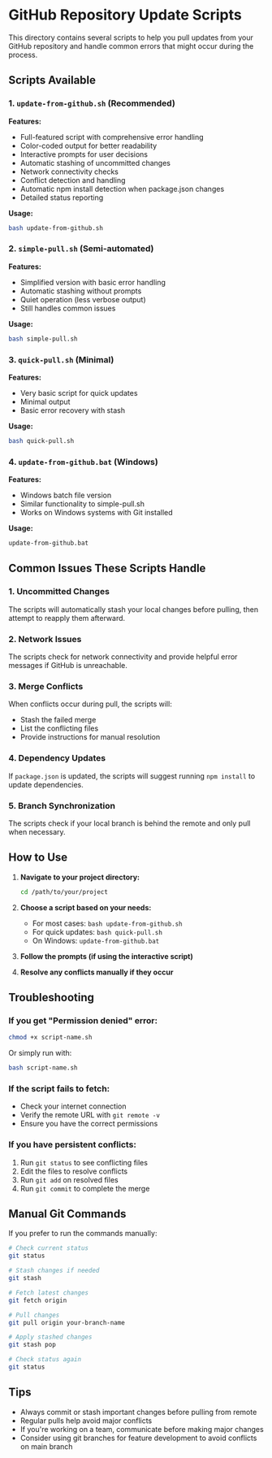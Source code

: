 # GitHub Repository Update Scripts

This directory contains several scripts to help you pull updates from your GitHub repository and handle common errors that might occur during the process.

## Scripts Available

### 1. `update-from-github.sh` (Recommended)
**Features:**
- Full-featured script with comprehensive error handling
- Color-coded output for better readability
- Interactive prompts for user decisions
- Automatic stashing of uncommitted changes
- Network connectivity checks
- Conflict detection and handling
- Automatic npm install detection when package.json changes
- Detailed status reporting

**Usage:**
```bash
bash update-from-github.sh
```

### 2. `simple-pull.sh` (Semi-automated)
**Features:**
- Simplified version with basic error handling
- Automatic stashing without prompts
- Quiet operation (less verbose output)
- Still handles common issues

**Usage:**
```bash
bash simple-pull.sh
```

### 3. `quick-pull.sh` (Minimal)
**Features:**
- Very basic script for quick updates
- Minimal output
- Basic error recovery with stash

**Usage:**
```bash
bash quick-pull.sh
```

### 4. `update-from-github.bat` (Windows)
**Features:**
- Windows batch file version
- Similar functionality to simple-pull.sh
- Works on Windows systems with Git installed

**Usage:**
```cmd
update-from-github.bat
```

## Common Issues These Scripts Handle

### 1. Uncommitted Changes
The scripts will automatically stash your local changes before pulling, then attempt to reapply them afterward.

### 2. Network Issues
The scripts check for network connectivity and provide helpful error messages if GitHub is unreachable.

### 3. Merge Conflicts
When conflicts occur during pull, the scripts will:
- Stash the failed merge
- List the conflicting files
- Provide instructions for manual resolution

### 4. Dependency Updates
If `package.json` is updated, the scripts will suggest running `npm install` to update dependencies.

### 5. Branch Synchronization
The scripts check if your local branch is behind the remote and only pull when necessary.

## How to Use

1. **Navigate to your project directory:**
   ```bash
   cd /path/to/your/project
   ```

2. **Choose a script based on your needs:**
   - For most cases: `bash update-from-github.sh`
   - For quick updates: `bash quick-pull.sh`
   - On Windows: `update-from-github.bat`

3. **Follow the prompts (if using the interactive script)**

4. **Resolve any conflicts manually if they occur**

## Troubleshooting

### If you get "Permission denied" error:
```bash
chmod +x script-name.sh
```
Or simply run with:
```bash
bash script-name.sh
```

### If the script fails to fetch:
- Check your internet connection
- Verify the remote URL with `git remote -v`
- Ensure you have the correct permissions

### If you have persistent conflicts:
1. Run `git status` to see conflicting files
2. Edit the files to resolve conflicts
3. Run `git add` on resolved files
4. Run `git commit` to complete the merge

## Manual Git Commands

If you prefer to run the commands manually:

```bash
# Check current status
git status

# Stash changes if needed
git stash

# Fetch latest changes
git fetch origin

# Pull changes
git pull origin your-branch-name

# Apply stashed changes
git stash pop

# Check status again
git status
```

## Tips

- Always commit or stash important changes before pulling from remote
- Regular pulls help avoid major conflicts
- If you're working on a team, communicate before making major changes
- Consider using git branches for feature development to avoid conflicts on main branch